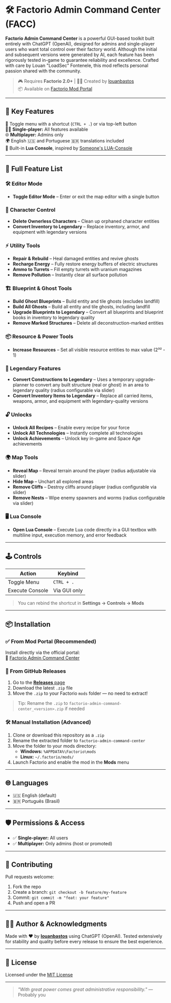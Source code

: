 # 🛠️ Factorio Admin Command Center (FACC)

**Factorio Admin Command Center** is a powerful GUI-based toolkit built entirely with ChatGPT (OpenAI), designed for admins and single-player users who want total control over their factory world. Although the initial and subsequent versions were generated by AI, each feature has been rigorously tested in-game to guarantee reliability and excellence. Crafted with care by Louan "LoadSec" Fontenele, this mod reflects personal passion shared with the community.

> 🎮 Requires **Factorio 2.0+** | 👨‍💻 Created by [louanbastos](https://github.com/loadsec)  
> 📦 Available on [Factorio Mod Portal](https://mods.factorio.com/mod/factorio-admin-command-center)

---

## 🚀 Key Features

🔘 Toggle menu with a shortcut (`CTRL + .`) or via top-left button  
🧑‍💻 **Single-player:** All features available  
🌐 **Multiplayer:** Admins only  
🌍 English 🇺🇸 and Portuguese 🇧🇷 translations included  
🧠 Built-in **Lua Console**, inspired by [Someone's LUA-Console](https://mods.factorio.com/mod/some-luaconsole)

---

## 🧩 Full Feature List

### 🛠️ Editor Mode

- **Toggle Editor Mode** – Enter or exit the map editor with a single button

### 🧍 Character Control

- **Delete Ownerless Characters** – Clean up orphaned character entities
- **Convert Inventory to Legendary** – Replace inventory, armor, and equipment with legendary versions

### ⚡ Utility Tools

- **Repair & Rebuild** – Heal damaged entities and revive ghosts
- **Recharge Energy** – Fully restore energy buffers of electric structures
- **Ammo to Turrets** – Fill empty turrets with uranium magazines
- **Remove Pollution** – Instantly clear all surface pollution

### 🏗️ Blueprint & Ghost Tools

- **Build Ghost Blueprints** – Build entity and tile ghosts (excludes landfill)
- **Build All Ghosts** – Build all entity and tile ghosts, including landfill
- **Upgrade Blueprints to Legendary** – Convert all blueprints and blueprint books in inventory to legendary quality
- **Remove Marked Structures** – Delete all deconstruction-marked entities

### 📦 Resource & Power Tools

- **Increase Resources** – Set all visible resource entities to max value (2³² - 1)

### 💎 Legendary Features

- **Convert Constructions to Legendary** – Uses a temporary upgrade-planner to convert any built structure (real or ghost) in an area to legendary quality (radius configurable via slider)
- **Convert Inventory Items to Legendary** – Replace all carried items, weapons, armor, and equipment with legendary-quality versions

### 🔓 Unlocks

- **Unlock All Recipes** – Enable every recipe for your force
- **Unlock All Technologies** – Instantly complete all technologies
- **Unlock Achievements** – Unlock key in-game and Space Age achievements

### 🌍 Map Tools

- **Reveal Map** – Reveal terrain around the player (radius adjustable via slider)
- **Hide Map** – Unchart all explored areas
- **Remove Cliffs** – Destroy cliffs around player (radius configurable via slider)
- **Remove Nests** – Wipe enemy spawners and worms (radius configurable via slider)

### 🖥️ Lua Console

- **Open Lua Console** – Execute Lua code directly in a GUI textbox with multiline input, execution memory, and error feedback

---

## 🕹️ Controls

| Action          | Keybind      |
| --------------- | ------------ |
| Toggle Menu     | `CTRL + .`   |
| Execute Console | Via GUI only |

> You can rebind the shortcut in **Settings → Controls → Mods**

---

## 📦 Installation

### ✅ From Mod Portal (Recommended)

Install directly via the official portal:  
🔗 [Factorio Admin Command Center](https://mods.factorio.com/mod/factorio-admin-command-center)

### 🔻 From GitHub Releases

1. Go to the [**Releases** page](https://github.com/loadsec/factorio-admin-command-center/releases)
2. Download the latest `.zip` file
3. Move the `.zip` to your Factorio `mods` folder — no need to extract!

> Tip: Rename the `.zip` to `factorio-admin-command-center_<version>.zip` if needed

### 🛠️ Manual Installation (Advanced)

1. Clone or download this repository as a `.zip`
2. Rename the extracted folder to `factorio-admin-command-center`
3. Move the folder to your mods directory:
   - **Windows:** `%APPDATA%\Factorio\mods`
   - **Linux:** `~/.factorio/mods/`
4. Launch Factorio and enable the mod in the **Mods** menu

---

## 🌐 Languages

- 🇺🇸 English (default)
- 🇧🇷 Português (Brasil)

---

## 🛡️ Permissions & Access

- ✅ **Single-player:** All users
- ✅ **Multiplayer:** Only admins (host or promoted)

---

## 🤝 Contributing

Pull requests welcome:

1. Fork the repo
2. Create a branch: `git checkout -b feature/my-feature`
3. Commit: `git commit -m "feat: your feature"`
4. Push and open a PR

---

## 👨‍💻 Author & Acknowledgments

Made with ❤️ by **[louanbastos](https://github.com/loadsec)** using ChatGPT (OpenAI). Tested extensively for stability and quality before every release to ensure the best experience.

---

## 📄 License

Licensed under the [MIT License](LICENSE)

---

> _"With great power comes great administrative responsibility."_ — Probably you
